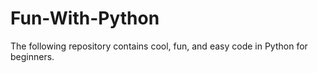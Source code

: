 # Fun-With-Python
The following repository contains cool, fun, and easy code in Python for beginners.
